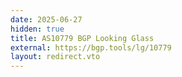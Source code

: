 ```yaml
---
date: 2025-06-27
hidden: true
title: AS10779 BGP Looking Glass
external: https://bgp.tools/lg/10779
layout: redirect.vto
---
```

